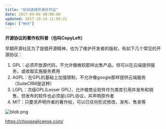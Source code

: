 ```yaml
---
title: "如何选择开源许可证"
date: 2017-04-04 08:00:00
updated: 2017-10-24 11:09:21
tags: ["Web"]
---
```

**开源协议的著作权科普（也叫CopyLeft）**

早期开源社区为了提倡开源精神，也为了维护开发者的版权，有如下几个常见的开源协议：

1. GPL：必须开放源代码，不允许像微软那样出售产品，但可以在云端提供服务，或收取实施服务费用
2. AGPL：在GPL的基础上加强限制，不允许像google那样提供云端服务（SuiteCRM是这种）
3. LGPL：次级GPL(Lesser GPL)，允许被商业软件作为类库引用并发布和销售，但发布的软件也必须是LGPL协议，并声明原作者
4. MIT：只要求声明作者的著作权，可以已任何形式修改、发布、售卖等

![blob.png](/uploads/ueditor/php/upload/image/20170405/1491353991.png)

<https://choosealicense.com/>



